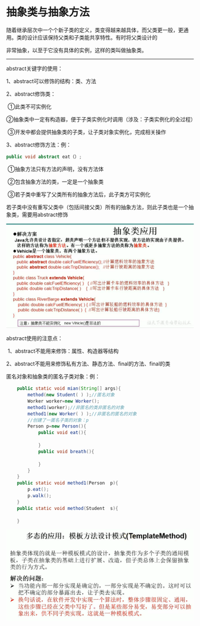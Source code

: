 # 抽象类与抽象方法
随着继承层次中一个个新子类的定义，类变得越来越具体，而父类更一般，更通用。类的设计应该保持父类和子类能共享特性。有时将父类设计的

非常抽象，以至于它没有具体的实例，这样的类叫做抽象类。

---
abstract关键字的使用：

1、abstract可以修饰的结构：类、方法

2、abstract修饰类：

​	①此类不可实例化

​	②抽象类中一定有构造器，便于子类实例化时调用（涉及：子类实例化的全过程）

​	③开发中都会提供抽象类的子类，让子类对象实例化，完成相关操作

3、abstract修饰方法：例：

```java
public void abstract eat（）;
```
​	①抽象方法只有方法的声明，没有方法体

​	②包含抽象方法的类，一定是一个抽象类

​	③若子类中重写了父类所有的抽象方法后，此子类方可实例化

​	若子类中没有重写父类中（包括间接父类）所有的抽象方法，则此子类也是一个抽象类，需要用abstract修饰 

![image-20220719102702655](%E6%8A%BD%E8%B1%A1%E7%B1%BB%E4%B8%8E%E6%8A%BD%E8%B1%A1%E6%96%B9%E6%B3%95.assets/image-20220719102702655.png)

abstract使用的注意点：

​	1、abstract不能用来修饰：属性、构造器等结构

​	2、abstract不能用来修饰私有方法、静态方法、final的方法、final的类

匿名对象和抽象类的匿名子类对象：例：

```java
	public static void mian(String[] args){
		method(new Student( ) );//匿名对象
		Worker worker=new Worker();
		method1(worker);//非匿名的类非匿名的对象
		method1(new Worker( ) );//非匿名的匿名的对象
		//创建了一匿名子类的对象：p
		Person p=new Person(){
			public void eat(){
			
			}
			public void breath(){
			
			}
		}
	}
	public static void method1(Person  p){
		p.eat();
		p.walk();
	}
	public static void method(Student  s){
	
	}
```
![image-20220719102707850](%E6%8A%BD%E8%B1%A1%E7%B1%BB%E4%B8%8E%E6%8A%BD%E8%B1%A1%E6%96%B9%E6%B3%95.assets/image-20220719102707850.png)

